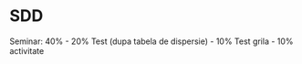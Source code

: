 # SDD

Seminar: 40% - 20% Test (dupa tabela de dispersie)
             - 10% Test grila
             - 10% activitate
